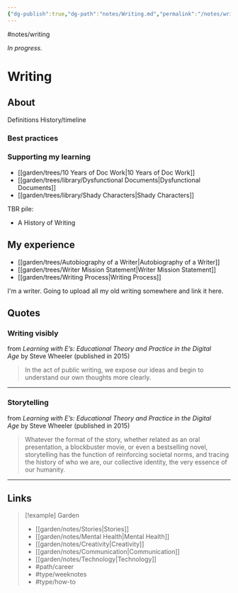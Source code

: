 ```yaml
---
{"dg-publish":true,"dg-path":"notes/Writing.md","permalink":"/notes/writing/","created":"2025-02-01T01:57:32.398-05:00","updated":"2025-03-22T22:34:55.471-04:00"}
---
```


#notes/writing

*In progress.*
# Writing
## About
Definitions
History/timeline
### Best practices
### Supporting my learning
- [[garden/trees/10 Years of Doc Work\|10 Years of Doc Work]]
- [[garden/trees/library/Dysfunctional Documents\|Dysfunctional Documents]]
- [[garden/trees/library/Shady Characters\|Shady Characters]]

TBR pile:
- A History of Writing

## My experience
- [[garden/trees/Autobiography of a Writer\|Autobiography of a Writer]]
- [[garden/trees/Writer Mission Statement\|Writer Mission Statement]]
- [[garden/trees/Writing Process\|Writing Process]]

I'm a writer. Going to upload all my old writing somewhere and link it here.

## Quotes

### Writing visibly

from _Learning with E’s: Educational Theory and Practice in the Digital Age_ by Steve Wheeler (published in 2015)

> In the act of public writing, we expose our ideas and begin to understand our own thoughts more clearly.
---

### Storytelling
from _Learning with E’s: Educational Theory and Practice in the Digital Age_ by Steve Wheeler (published in 2015)

> Whatever the format of the story, whether related as an oral presentation, a blockbuster movie, or even a bestselling novel, storytelling has the function of reinforcing societal norms, and tracing the history of who we are, our collective identity, the very essence of our humanity.
---

## Links


> [!example] Garden
> - [[garden/notes/Stories\|Stories]]
> - [[garden/notes/Mental Health\|Mental Health]]
> - [[garden/notes/Creativity\|Creativity]]
> - [[garden/notes/Communication\|Communication]]
> - [[garden/notes/Technology\|Technology]]
> - #path/career 
> - #type/weeknotes 
> - #type/how-to 

